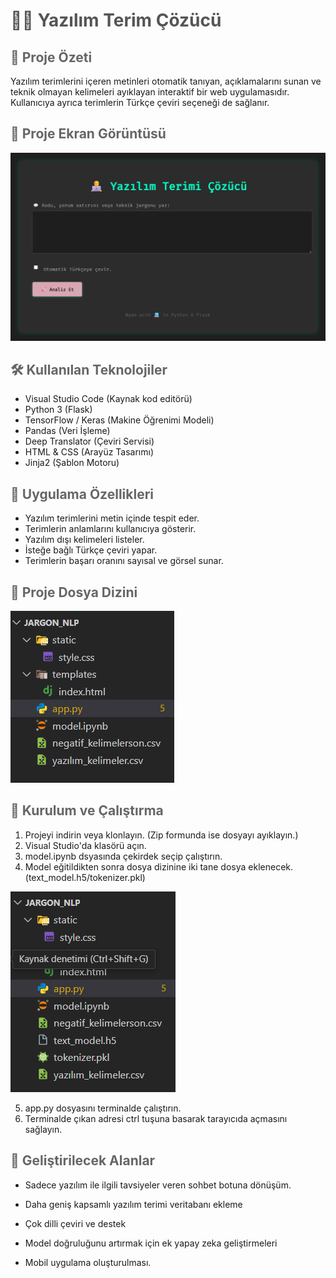 <h1 style="color:#555555;">👨‍💻 Yazılım Terim Çözücü</h1>

<h2 style="color:#666666;">📝 Proje Özeti</h2>

Yazılım terimlerini içeren metinleri otomatik tanıyan, açıklamalarını sunan ve teknik olmayan kelimeleri ayıklayan interaktif bir web uygulamasıdır. Kullanıcıya ayrıca terimlerin Türkçe çeviri seçeneği de sağlanır.

<h2 style="color:#666666;">📸 Proje Ekran Görüntüsü</h2>

![](screenshots/projegoruntusuu.png)

<h2 style="color:#666666;">🛠️ Kullanılan Teknolojiler</h2>

- Visual Studio Code (Kaynak kod editörü)
- Python 3 (Flask)  
- TensorFlow / Keras (Makine Öğrenimi Modeli)  
- Pandas (Veri İşleme)  
- Deep Translator (Çeviri Servisi)  
- HTML & CSS (Arayüz Tasarımı)  
- Jinja2 (Şablon Motoru)

<h2 style="color:#666666;">🎯 Uygulama Özellikleri</h2>

- Yazılım terimlerini metin içinde tespit eder.  
- Terimlerin anlamlarını kullanıcıya gösterir.
- Yazılım dışı kelimeleri listeler.  
- İsteğe bağlı Türkçe çeviri yapar.  
- Terimlerin başarı oranını sayısal ve görsel sunar.  

<h2 style="color:#666666;">📁 Proje Dosya Dizini</h2>

![Ana Sayfa Görüntüsü](screenshots/egitimden_once.png)

<h2 style="color:#666666;">🚀 Kurulum ve Çalıştırma</h2>

1. Projeyi indirin veya klonlayın. (Zip formunda ise dosyayı ayıklayın.) 
2. Visual Studio'da klasörü açın.
3. model.ipynb dsyasında çekirdek seçip çalıştırın.
4. Model eğitildikten sonra dosya dizinine iki tane dosya eklenecek.(text_model.h5/tokenizer.pkl)

![](screenshots/egitimden_sonra.png)

5. app.py dosyasını terminalde çalıştırın.
6. Terminalde çıkan adresi ctrl tuşuna basarak tarayıcıda açmasını sağlayın.

<h2 style="color:#666666;">📅 Geliştirilecek Alanlar</h2>

* Sadece yazılım ile ilgili tavsiyeler veren sohbet botuna dönüşüm.

* Daha geniş kapsamlı yazılım terimi veritabanı ekleme

* Çok dilli çeviri ve destek

* Model doğruluğunu artırmak için ek yapay zeka geliştirmeleri

* Mobil uygulama oluşturulması.



